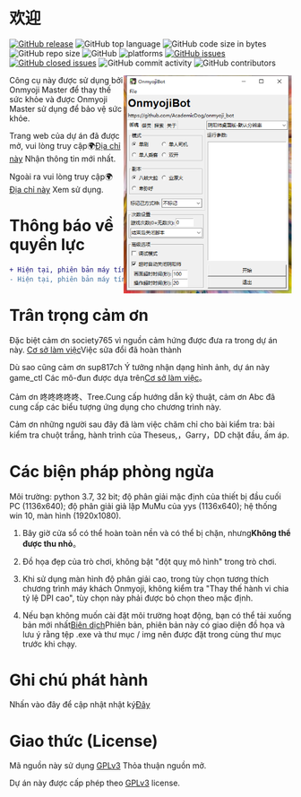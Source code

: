 # 欢迎

[![GitHub release](https://img.shields.io/github/release/academicdog/onmyoji_bot)](https://github.com/AcademicDog/onmyoji_bot/releases) ![GitHub top language](https://img.shields.io/github/languages/top/academicdog/onmyoji_bot) ![GitHub code size in bytes](https://img.shields.io/github/languages/code-size/academicdog/onmyoji_bot)  ![GitHub repo size](https://img.shields.io/github/repo-size/academicdog/onmyoji_bot)    ![GitHub](https://img.shields.io/github/license/academicdog/onmyoji_bot)   ![platforms](https://img.shields.io/badge/platform-win32|win64-brightgreen.svg) [![GitHub issues](https://img.shields.io/github/issues/academicdog/onmyoji_bot.svg)](https://github.com/academicdog/onmyoji_bot/issues) [![GitHub closed issues](https://img.shields.io/github/issues-closed/academicdog/onmyoji_bot.svg)](https://github.com/academicdog/onmyoji_bot/issues?q=is:issue+is:closed)  ![GitHub commit activity](https://img.shields.io/github/commit-activity/m/academicdog/onmyoji_bot)  ![GitHub contributors](https://img.shields.io/github/contributors/academicdog/onmyoji_bot.svg)

<img align="right" width="300" src="https://raw.githubusercontent.com/AcademicDog/myresource/master/usage.png" alt="copy URL to clipboard" />

Công cụ này được sử dụng bởi Onmyoji Master để thay thế sức khỏe và được Onmyoji Master sử dụng để bảo vệ sức khỏe.

Trang web của dự án đã được mở, vui lòng truy cập🌍[Địa chỉ này](https://academicdog.github.io/onmyoji_bot/) Nhận thông tin mới nhất.

Ngoài ra vui lòng truy cập🌍[Địa chỉ này](https://doc.onmyojibot.com/zh/latest/) Xem sử dụng.

# Thông báo về quyền lực

```diff
+ Hiện tại, phiên bản máy tính để bàn không an toàn lắm. Tôi đã nhận được nhiều thông báo (phiên bản máy tính để bàn được hầu hết mọi người sử dụng). Nếu bạn thực sự muốn sử dụng nó, vui lòng ít nhất mang theo hộp cát hoặc trình giả lập. Để sử dụng, hãy xem hướng dẫn 3.4 và Chương 5.1.
- Hiện tại, phiên bản máy tính để bàn không an toàn lắm. Tôi đã nhận được nhiều thông báo (phiên bản máy tính để bàn được hầu hết mọi người sử dụng). Nếu bạn thực sự muốn sử dụng nó, vui lòng ít nhất mang theo hộp cát hoặc trình giả lập. Để sử dụng, hãy xem hướng dẫn 3.4 và Chương 5.1.
```

# Trân trọng cảm ơn

Đặc biệt cảm ơn society765 vì nguồn cảm hứng được đưa ra trong dự án này. [Cơ sở làm việc](https://github.com/society765/yys-auto-yuhun)Việc sửa đổi đã hoàn thành

Dù sao cũng cảm ơn sup817ch Ý tưởng nhận dạng hình ảnh, dự án này game_ctl Các mô-đun được dựa trên[Cơ sở làm việc](https://github.com/sup817ch/AutoOnmyoji)。

Cảm ơn 咚咚咚咚咚、Tree.Cung cấp hướng dẫn kỹ thuật, cảm ơn Abc đã cung cấp các biểu tượng ứng dụng cho chương trình này.

Cảm ơn những người sau đây đã làm việc chăm chỉ cho bài kiểm tra: bài kiểm tra chuột trắng, hành trình của Theseus,，Garry，DD chặt đầu, ấm áp.

# Các biện pháp phòng ngừa

Môi trường: python 3.7, 32 bit; độ phân giải mặc định của thiết bị đầu cuối PC (1136x640); độ phân giải giả lập MuMu của yys (1136x640); hệ thống win 10, màn hình (1920x1080).

1.  Bây giờ cửa sổ có thể hoàn toàn nền và có thể bị chặn, nhưng**Không thể được thu nhỏ**。

1.  Đồ họa đẹp của trò chơi, không bật "đột quỵ mô hình" trong trò chơi.

1.  Khi sử dụng màn hình độ phân giải cao, trong tùy chọn tương thích chương trình máy khách Onmyoji, không kiểm tra "Thay thế hành vi chia tỷ lệ DPI cao", tùy chọn này phải được bỏ chọn theo mặc định.

1.  Nếu bạn không muốn cài đặt môi trường hoạt động, bạn có thể tải xuống bản mới nhất[Biên dịch](https://github.com/bcat95/onmyoji_bot/releases/)Phiên bản, phiên bản này có giao diện đồ họa và lưu ý rằng tệp .exe và thư mục / img nên được đặt trong cùng thư mục trước khi chạy.

# Ghi chú phát hành
Nhấn vào đây để cập nhật nhật ký[Đây](https://github.com/AcademicDog/onmyoji_bot/blob/master/CHANGELOG.md)

# Giao thức (License)

Mã nguồn này sử dụng [GPLv3](https://www.gnu.org/licenses/gpl-3.0.html) Thỏa thuận nguồn mở.

Dự án này được cấp phép theo [GPLv3](https://www.gnu.org/licenses/gpl-3.0.html) license.
